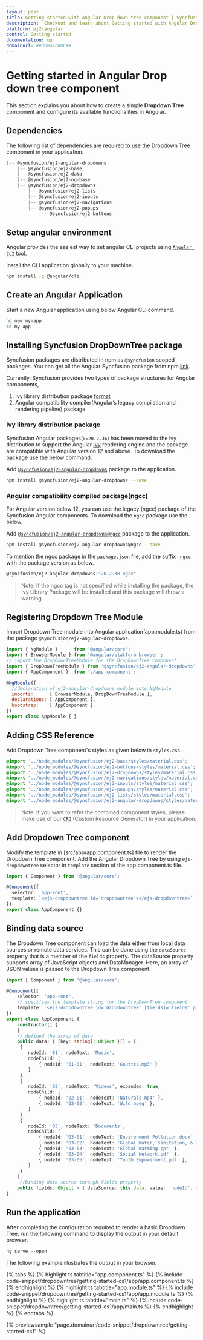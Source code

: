 ```yaml
---
layout: post
title: Getting started with Angular Drop down tree component | Syncfusion
description:  Checkout and learn about Getting started with Angular Drop down tree component of Syncfusion Essential JS 2 and more details.
platform: ej2-angular
control: Getting started 
documentation: ug
domainurl: ##DomainURL##
---
```


# Getting started in Angular Drop down tree component

This section explains you about how to create a simple **Dropdown Tree** component and configure its available
functionalities in Angular.

## Dependencies

The following list of dependencies are required to use the Dropdown Tree component in your application.

```javascript
|-- @syncfusion/ej2-angular-dropdowns
    |-- @syncfusion/ej2-base
    |-- @syncfusion/ej2-data
    |-- @syncfusion/ej2-ng-base
    |-- @syncfusion/ej2-dropdowns
        |-- @syncfusion/ej2-lists
        |-- @syncfusion/ej2-inputs
        |-- @syncfusion/ej2-navigations
        |-- @syncfusion/ej2-popups
            |-- @syncfusion/ej2-buttons

```

## Setup angular environment

Angular provides the easiest way to set angular CLI projects using [`Angular CLI`](https://github.com/angular/angular-cli) tool.

Install the CLI application globally to your machine.

```bash
npm install -g @angular/cli
```

## Create an Angular Application

Start a new Angular application using below Angular CLI command.

```bash
ng new my-app
cd my-app
```

## Installing Syncfusion DropDownTree package

Syncfusion packages are distributed in npm as `@syncfusion` scoped packages. You can get all the Angular Syncfusion package from npm [link]( https://www.npmjs.com/search?q=%40syncfusion%2Fej2-angular- ).

Currently, Syncfusion provides two types of package structures for Angular components,
1. Ivy library distribution package [format](https://angular.io/guide/angular-package-format#angular-package-format)
2. Angular compatibility compiler(Angular’s legacy compilation and rendering pipeline) package.

### Ivy library distribution package

Syncfusion Angular packages(`>=20.2.36`) has been moved to the Ivy distribution to support the Angular [Ivy](https://docs.angular.lat/guide/ivy) rendering engine and the package are compatible with Angular version 12 and above. To download the package use the below command.

Add [`@syncfusion/ej2-angular-dropdowns`](https://www.npmjs.com/package/@syncfusion/ej2-angular-dropdowns/v/20.2.38) package to the application.

```bash
npm install @syncfusion/ej2-angular-dropdowns --save
```

### Angular compatibility compiled package(ngcc)

For Angular version below 12, you can use the legacy (ngcc) package of the Syncfusion Angular components. To download the `ngcc` package use the below.

Add [`@syncfusion/ej2-angular-dropdowns@ngcc`](https://www.npmjs.com/package/@syncfusion/ej2-angular-dropdowns/v/20.2.38-ngcc) package to the application.

```bash
npm install @syncfusion/ej2-angular-dropdowns@ngcc --save
```

To mention the ngcc package in the `package.json` file, add the suffix `-ngcc` with the package version as below.

```bash
@syncfusion/ej2-angular-dropdowns:"20.2.38-ngcc"
```

>Note: If the ngcc tag is not specified while installing the package, the Ivy Library Package will be installed and this package will throw a warning.

## Registering Dropdown Tree Module

Import Dropdown Tree module into Angular application(app.module.ts) from the package `@syncfusion/ej2-angular-dropdowns`.

```javascript
import { NgModule }      from '@angular/core';
import { BrowserModule } from '@angular/platform-browser';
// import the DropDownTreeModule for the DropDownTree component
import { DropDownTreeModule } from '@syncfusion/ej2-angular-dropdowns';
import { AppComponent }  from './app.component';

@NgModule({
  //declaration of ej2-angular-dropdowns module into NgModule
  imports:      [ BrowserModule, DropDownTreeModule ],
  declarations: [ AppComponent ],
  bootstrap:    [ AppComponent ]
})
export class AppModule { }
```

## Adding CSS Reference

Add Dropdown Tree component's styles as given below in `styles.css`.

```css
@import '../node_modules/@syncfusion/ej2-base/styles/material.css';
@import '../node_modules/@syncfusion/ej2-buttons/styles/material.css';
@import '../node_modules/@syncfusion/ej2-dropdowns/styles/material.css';
@import '../node_modules/@syncfusion/ej2-navigations/styles/material.css';
@import '../node_modules/@syncfusion/ej2-inputs/styles/material.css';
@import '../node_modules/@syncfusion/ej2-popups/styles/material.css';
@import '../node_modules/@syncfusion/ej2-lists/styles/material.css';
@import '../node_modules/@syncfusion/ej2-angular-dropdowns/styles/material.css';
```

>Note: If you want to refer the combined component styles, please make use of
our [`CRG`](https://ej2crg.azurewebsites.net/) (Custom Resource Generator) in your application.

## Add Dropdown Tree component

Modify the template in [src/app/app.component.ts] file to render the Dropdown Tree component.
Add the Angular Dropdown Tree by using `ejs-dropdowntree` selector in `template` section of the app.component.ts file.

```typescript
import { Component } from '@angular/core';

@Component({
  selector: 'app-root',
  template: `<ejs-dropdowntree id='dropdowntree'></ejs-dropdowntree>`
})
export class AppComponent {}
```

## Binding data source

The Dropdown Tree component can load the data either from local data sources or remote data services. This can be done using the `dataSource` property that is a member of the `fields` property. The dataSource property supports array of JavaScript objects and DataManager. Here, an array of JSON values is passed to the Dropdown Tree component.

```typescript
import { Component } from '@angular/core';

@Component({
    selector: 'app-root',
    // specifies the template string for the DropDownTree component
    template: `<ejs-dropdowntree id='dropdowntree' [fields]='fields' placeholder='Select a Item'></ejs-dropdowntree>`
})
export class AppComponent {
    constructor() {
    }
    // defined the array of data
    public data: { [key: string]: Object }[] = [
     {
        nodeId: '01', nodeText: 'Music',
        nodeChild: [
            { nodeId: '01-01', nodeText: 'Gouttes.mp3' }
        ]
     },
     {
        nodeId: '02', nodeText: 'Videos', expanded: true,
        nodeChild: [
            { nodeId: '02-01', nodeText: 'Naturals.mp4' },
            { nodeId: '02-02', nodeText: 'Wild.mpeg' },
        ]
     },
     {
        nodeId: '03', nodeText: 'Documents',
        nodeChild: [
            { nodeId: '03-01', nodeText: 'Environment Pollution.docx' },
            { nodeId: '03-02', nodeText: 'Global Water, Sanitation, & Hygiene.docx' },
            { nodeId: '03-03', nodeText: 'Global Warming.ppt' },
            { nodeId: '03-04', nodeText: 'Social Network.pdf' },
            { nodeId: '03-05', nodeText: 'Youth Empowerment.pdf' },
        ]
     },
    ];
     //binding data source through fields property
    public fields: Object = { dataSource: this.data, value: 'nodeId', text: 'nodeText', child: 'nodeChild' };
}

```

## Run the application

After completing the configuration required to render a basic Dropdown Tree, run the following command to display the output in your default browser.

```javascript
ng serve --open
```

The following example illustrates the output in your browser.

{% tabs %}
{% highlight ts tabtitle="app.component.ts" %}
{% include code-snippet/dropdowntree/getting-started-cs1/app/app.component.ts %}
{% endhighlight %}
{% highlight ts tabtitle="app.module.ts" %}
{% include code-snippet/dropdowntree/getting-started-cs1/app/app.module.ts %}
{% endhighlight %}
{% highlight ts tabtitle="main.ts" %}
{% include code-snippet/dropdowntree/getting-started-cs1/app/main.ts %}
{% endhighlight %}
{% endtabs %}
  
{% previewsample "page.domainurl/code-snippet/dropdowntree/getting-started-cs1" %}